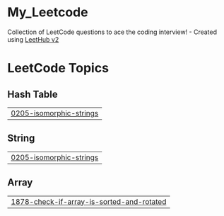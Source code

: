 # My_Leetcode
Collection of LeetCode questions to ace the coding interview! - Created using [LeetHub v2](https://github.com/arunbhardwaj/LeetHub-2.0)

<!---LeetCode Topics Start-->
# LeetCode Topics
## Hash Table
|  |
| ------- |
| [0205-isomorphic-strings](https://github.com/pranav-sirnapalli/My_Leetcode/tree/master/0205-isomorphic-strings) |
## String
|  |
| ------- |
| [0205-isomorphic-strings](https://github.com/pranav-sirnapalli/My_Leetcode/tree/master/0205-isomorphic-strings) |
## Array
|  |
| ------- |
| [1878-check-if-array-is-sorted-and-rotated](https://github.com/pranav-sirnapalli/My_Leetcode/tree/master/1878-check-if-array-is-sorted-and-rotated) |
<!---LeetCode Topics End-->